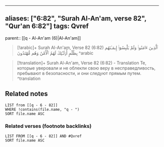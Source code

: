 
---
aliases: ["6:82", "Surah Al-An'am, verse 82", "Qur'an 6:82"]
tags: Qvref
---

parent:: [[q - Al-An'am (6)|Al-An'am]]

> [!arabic]+ Surah Al-An'am, Verse 82 (6:82)
> <span class="quran-arabic">ٱلَّذِينَ ءَامَنُوا۟ وَلَمْ يَلْبِسُوٓا۟ إِيمَـٰنَهُم بِظُلْمٍ أُو۟لَـٰٓئِكَ لَهُمُ ٱلْأَمْنُ وَهُم مُّهْتَدُونَ</span>
^arabic

> [!translation]+ Surah Al-An'am, Verse 82 (6:82) - Translation
> Те, которые уверовали и не облекли свою веру в несправедливость, пребывают в безопасности, и они следуют прямым путем.
^translation



## Related notes
```dataview
LIST from [[q - 6 - 82]]
WHERE !contains(file.name, "q - ")
SORT file.name ASC
```

### Related verses (footnote backlinks)
```dataview
LIST FROM [[q - 6 - 82]] AND #Qvref
SORT file.name ASC
```


